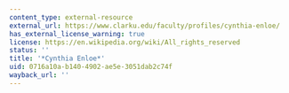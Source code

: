 ```yaml
---
content_type: external-resource
external_url: https://www.clarku.edu/faculty/profiles/cynthia-enloe/
has_external_license_warning: true
license: https://en.wikipedia.org/wiki/All_rights_reserved
status: ''
title: '*Cynthia Enloe*'
uid: 0716a10a-b140-4902-ae5e-3051dab2c74f
wayback_url: ''
---
```

